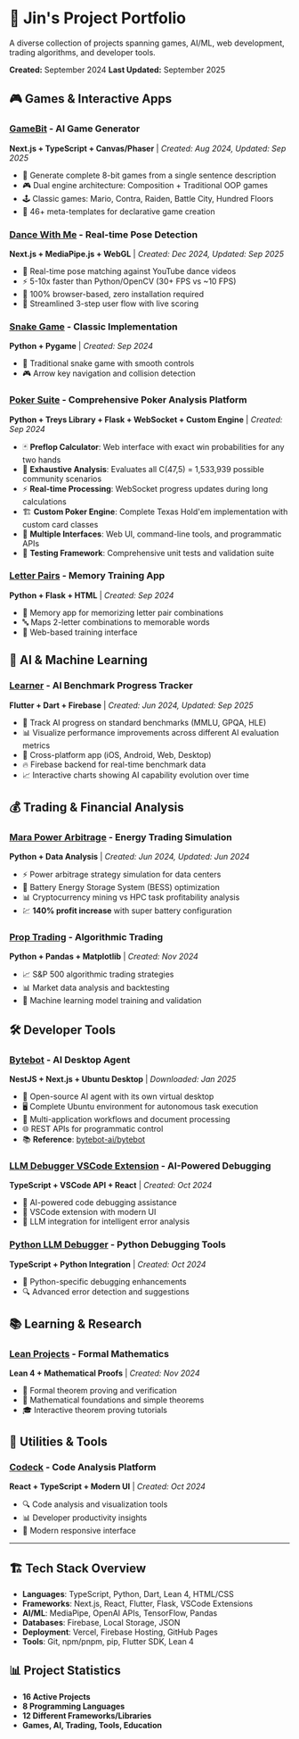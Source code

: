 # 🚀 Jin's Project Portfolio

A diverse collection of projects spanning games, AI/ML, web development, trading algorithms, and developer tools.

**Created:** September 2024
**Last Updated:** September 2025

## 🎮 Games & Interactive Apps

### [GameBit](./gamebit/) - AI Game Generator
**Next.js + TypeScript + Canvas/Phaser** | *Created: Aug 2024, Updated: Sep 2025*
- 🎯 Generate complete 8-bit games from a single sentence description
- 🎮 Dual engine architecture: Composition + Traditional OOP games
- 🕹️ Classic games: Mario, Contra, Raiden, Battle City, Hundred Floors
- 📝 46+ meta-templates for declarative game creation

### [Dance With Me](./dance_with_me/) - Real-time Pose Detection
**Next.js + MediaPipe.js + WebGL** | *Created: Dec 2024, Updated: Sep 2025*
- 🕺 Real-time pose matching against YouTube dance videos
- ⚡ 5-10x faster than Python/OpenCV (30+ FPS vs ~10 FPS)
- 📱 100% browser-based, zero installation required
- 🎯 Streamlined 3-step user flow with live scoring

### [Snake Game](./snake/) - Classic Implementation
**Python + Pygame** | *Created: Sep 2024*
- 🐍 Traditional snake game with smooth controls
- 🎮 Arrow key navigation and collision detection

### [Poker Suite](./poker/) - Comprehensive Poker Analysis Platform
**Python + Treys Library + Flask + WebSocket + Custom Engine** | *Created: Sep 2024*
- 🃏 **Preflop Calculator**: Web interface with exact win probabilities for any two hands
- 🎯 **Exhaustive Analysis**: Evaluates all C(47,5) = 1,533,939 possible community scenarios
- ⚡ **Real-time Processing**: WebSocket progress updates during long calculations
- 🏗️ **Custom Poker Engine**: Complete Texas Hold'em implementation with custom card classes
- 🧪 **Multiple Interfaces**: Web UI, command-line tools, and programmatic APIs
- 🔬 **Testing Framework**: Comprehensive unit tests and validation suite

### [Letter Pairs](./letter_pairs/) - Memory Training App
**Python + Flask + HTML** | *Created: Sep 2024*
- 🧠 Memory app for memorizing letter pair combinations
- 🔤 Maps 2-letter combinations to memorable words
- 🎯 Web-based training interface

## 🤖 AI & Machine Learning

### [Learner](./learner/) - AI Benchmark Progress Tracker
**Flutter + Dart + Firebase** | *Created: Jun 2024, Updated: Sep 2025*
- 🤖 Track AI progress on standard benchmarks (MMLU, GPQA, HLE)
- 📊 Visualize performance improvements across different AI evaluation metrics
- 📱 Cross-platform app (iOS, Android, Web, Desktop)
- 🔥 Firebase backend for real-time benchmark data
- 📈 Interactive charts showing AI capability evolution over time

## 💰 Trading & Financial Analysis

### [Mara Power Arbitrage](./mara_2025_0621/) - Energy Trading Simulation
**Python + Data Analysis** | *Created: Jun 2024, Updated: Jun 2024*
- ⚡ Power arbitrage strategy simulation for data centers
- 🔋 Battery Energy Storage System (BESS) optimization
- 📊 Cryptocurrency mining vs HPC task profitability analysis
- 💹 **140% profit increase** with super battery configuration

### [Prop Trading](./prop_trading/) - Algorithmic Trading
**Python + Pandas + Matplotlib** | *Created: Nov 2024*
- 📈 S&P 500 algorithmic trading strategies
- 📊 Market data analysis and backtesting
- 🎯 Machine learning model training and validation

## 🛠️ Developer Tools

### [Bytebot](./bytebot/) - AI Desktop Agent
**NestJS + Next.js + Ubuntu Desktop** | *Downloaded: Jan 2025*
- 🤖 Open-source AI agent with its own virtual desktop
- 🖥️ Complete Ubuntu environment for autonomous task execution
- 🔧 Multi-application workflows and document processing
- 🌐 REST APIs for programmatic control
- 📚 **Reference**: [bytebot-ai/bytebot](https://github.com/bytebot-ai/bytebot)

### [LLM Debugger VSCode Extension](./llm-debugger-vscode-extension/) - AI-Powered Debugging
**TypeScript + VSCode API + React** | *Created: Oct 2024*
- 🐛 AI-powered code debugging assistance
- 🔧 VSCode extension with modern UI
- 🤖 LLM integration for intelligent error analysis

### [Python LLM Debugger](./python-llm-debugger-vscode/) - Python Debugging Tools
**TypeScript + Python Integration** | *Created: Oct 2024*
- 🐍 Python-specific debugging enhancements
- 🔍 Advanced error detection and suggestions

## 📚 Learning & Research

### [Lean Projects](./lean/) - Formal Mathematics
**Lean 4 + Mathematical Proofs** | *Created: Nov 2024*
- 📐 Formal theorem proving and verification
- 🧮 Mathematical foundations and simple theorems
- 🎓 Interactive theorem proving tutorials

## 🔧 Utilities & Tools

### [Codeck](./codeck/) - Code Analysis Platform
**React + TypeScript + Modern UI** | *Created: Oct 2024*
- 🔍 Code analysis and visualization tools
- 📊 Developer productivity insights
- 🎨 Modern responsive interface

---

## 🏗️ Tech Stack Overview

- **Languages**: TypeScript, Python, Dart, Lean 4, HTML/CSS
- **Frameworks**: Next.js, React, Flutter, Flask, VSCode Extensions
- **AI/ML**: MediaPipe, OpenAI APIs, TensorFlow, Pandas
- **Databases**: Firebase, Local Storage, JSON
- **Deployment**: Vercel, Firebase Hosting, GitHub Pages
- **Tools**: Git, npm/pnpm, pip, Flutter SDK, Lean 4

## 📊 Project Statistics

- **16 Active Projects**
- **8 Programming Languages**
- **12 Different Frameworks/Libraries**
- **Games, AI, Trading, Tools, Education**
